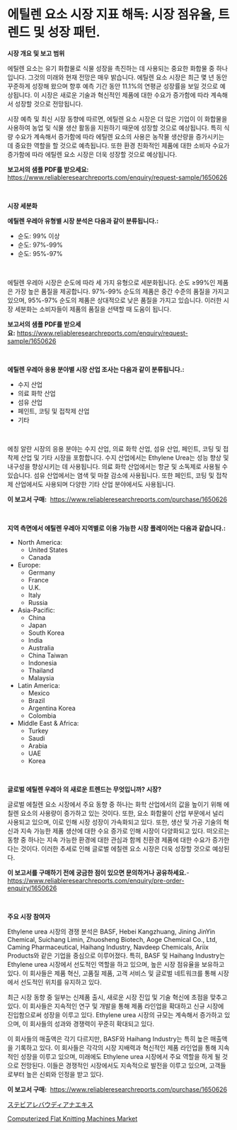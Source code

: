 <p><h1>에틸렌 요소 시장 지표 해독: 시장 점유율, 트렌드 및 성장 패턴.</h1></p><p><strong>시장 개요 및 보고 범위</strong></p>
<p><p>에틸렌 요소는 유기 화합물로 식물 성장을 촉진하는 데 사용되는 중요한 화합물 중 하나입니다. 그것의 미래와 현재 전망은 매우 밝습니다. 에틸렌 요소 시장은 최근 몇 년 동안 꾸준하게 성장해 왔으며 향후 예측 기간 동안 11.1%의 연평균 성장률을 보일 것으로 예상됩니다. 이 시장은 새로운 기술과 혁신적인 제품에 대한 수요가 증가함에 따라 계속해서 성장할 것으로 전망됩니다.</p><p>시장 예측 및 최신 시장 동향에 따르면, 에틸렌 요소 시장은 더 많은 기업이 이 화합물을 사용하여 농업 및 식물 생산 활동을 지원하기 때문에 성장할 것으로 예상됩니다. 특히 식량 수요가 계속해서 증가함에 따라 에틸렌 요소의 사용은 농작물 생산량을 증가시키는 데 중요한 역할을 할 것으로 예측됩니다. 또한 환경 친화적인 제품에 대한 소비자 수요가 증가함에 따라 에틸렌 요소 시장은 더욱 성장할 것으로 예상됩니다.</p></p>
<p><strong>보고서의 샘플 PDF를 받으세요:</strong> <a href="https://www.reliableresearchreports.com/enquiry/request-sample/1650626">https://www.reliableresearchreports.com/enquiry/request-sample/1650626</a></p>
<p>&nbsp;</p>
<p><strong>시장 세분화</strong></p>
<p><strong>에틸렌 우레아 유형별 시장 분석은 다음과 같이 분류됩니다.:</strong></p>
<p><ul><li>순도: 99% 이상</li><li>순도: 97%-99%</li><li>순도: 95%-97%</li></ul></p>
<p>&nbsp;</p>
<p><p>에틸렌 우레아 시장은 순도에 따라 세 가지 유형으로 세분화됩니다. 순도 ≥99%인 제품은 가장 높은 품질을 제공합니다. 97%-99% 순도의 제품은 중간 수준의 품질을 가지고 있으며, 95%-97% 순도의 제품은 상대적으로 낮은 품질을 가지고 있습니다. 이러한 시장 세분화는 소비자들이 제품의 품질을 선택할 때 도움이 됩니다.</p></p>
<p><strong>보고서의 샘플 PDF를 받으세요:</strong>&nbsp;<a href="https://www.reliableresearchreports.com/enquiry/request-sample/1650626">https://www.reliableresearchreports.com/enquiry/request-sample/1650626</a></p>
<p>&nbsp;</p>
<p><strong> 에틸렌 우레아 응용 분야별 시장 산업 조사는 다음과 같이 분류됩니다.:</strong></p>
<p><ul><li>수지 산업</li><li>의료 화학 산업</li><li>섬유 산업</li><li>페인트, 코팅 및 접착제 산업</li><li>기타</li></ul></p>
<p>&nbsp;</p>
<p><p>에칭 알란 시장의 응용 분야는 수지 산업, 의료 화학 산업, 섬유 산업, 페인트, 코팅 및 접착제 산업 및 기타 시장을 포함합니다. 수지 산업에서는 Ethylene Urea는 성능 향상 및 내구성을 향상시키는 데 사용됩니다. 의료 화학 산업에서는 항균 및 소독제로 사용될 수 있습니다. 섬유 산업에서는 염색 및 마찰 감소에 사용됩니다. 또한 페인트, 코팅 및 접착제 산업에서도 사용되며 다양한 기타 산업 분야에서도 사용됩니다.</p></p>
<p><strong>이 보고서 구매:</strong>&nbsp; <a href="https://www.reliableresearchreports.com/purchase/1650626">https://www.reliableresearchreports.com/purchase/1650626</a></p>
<p>&nbsp;</p>
<p><strong>지역 측면에서 에틸렌 우레아 지역별로 이용 가능한 시장 플레이어는 다음과 같습니다.:</strong></p>
<p><ul>
    <li>
        North America:
        <ul>
            <li>United States</li>
            <li>Canada</li>
        </ul>
    </li>
    <li>
        Europe:
        <ul>
            <li>Germany</li>
            <li>France</li>
            <li>U.K.</li>
            <li>Italy</li>
            <li>Russia</li>
        </ul>
    </li>
    <li>
        Asia-Pacific:
        <ul>
            <li>China</li>
            <li>Japan</li>
            <li>South Korea</li>
            <li>India</li>
            <li>Australia</li>
            <li>China Taiwan</li>
            <li>Indonesia</li>
            <li>Thailand</li>
            <li>Malaysia</li>
        </ul>
    </li>
    <li>
        Latin America:
        <ul>
            <li>Mexico</li>
            <li>Brazil</li>
            <li>Argentina Korea</li>
            <li>Colombia</li>
        </ul>
    </li>
    <li>
        Middle East & Africa:
        <ul>
            <li>Turkey</li>
            <li>Saudi</li>
            <li>Arabia</li>
            <li>UAE</li>
            <li>Korea</li>
        </ul>
    </li>
    </ul></p>
<p>&nbsp;</p>
<p><strong>글로벌 에틸렌 우레아 의 새로운 트렌드는 무엇입니까? 시장?</strong></p>
<p><p>글로벌 에칠렌 요소 시장에서 주요 동향 중 하나는 화학 산업에서의 값을 높이기 위해 에칠렌 요소의 사용량이 증가하고 있는 것이다. 또한, 요소 화합물이 산업 부문에서 널리 사용되고 있으며, 이로 인해 시장 성장이 가속화되고 있다. 또한, 생산 및 가공 기술의 혁신과 지속 가능한 제품 생산에 대한 수요 증가로 인해 시장이 다양화되고 있다. 떠오르는 동향 중 하나는 지속 가능한 환경에 대한 관심과 함께 친환경 제품에 대한 수요가 증가한다는 것이다. 이러한 추세로 인해 글로벌 에칠렌 요소 시장은 더욱 성장할 것으로 예상된다.</p></p>
<p><strong>이 보고서를 구매하기 전에 궁금한 점이 있으면 문의하거나 공유하세요.</strong>- <a href="https://www.reliableresearchreports.com/enquiry/pre-order-enquiry/1650626">https://www.reliableresearchreports.com/enquiry/pre-order-enquiry/1650626</a></p>
<p>&nbsp;</p>
<p><strong>주요 시장 참여자</strong></p>
<p><p>Ethylene urea 시장의 경쟁 분석은 BASF, Hebei Kangzhuang, Jining JinYin Chemical, Suichang Limin, Zhuosheng Biotech, Aoge Chemical Co., Ltd, Caming Pharmaceutical, Haihang Industry, Navdeep Chemicals, Ariix Products와 같은 기업을 중심으로 이루어졌다. 특히, BASF 및 Haihang Industry는 Ethylene urea 시장에서 선도적인 역할을 하고 있으며, 높은 시장 점유율을 보유하고 있다. 이 회사들은 제품 혁신, 고품질 제품, 고객 서비스 및 글로벌 네트워크를 통해 시장에서 선도적인 위치를 유지하고 있다. </p><p>최근 시장 동향 중 일부는 신제품 출시, 새로운 시장 진입 및 기술 혁신에 초점을 맞추고 있다. 이 회사들은 지속적인 연구 및 개발을 통해 제품 라인업을 확대하고 신규 시장에 진입함으로써 성장을 이루고 있다. Ethylene urea 시장의 규모는 계속해서 증가하고 있으며, 이 회사들의 성과와 경쟁력이 꾸준히 확대되고 있다.</p><p>이 회사들의 매출액은 각기 다르지만, BASF와 Haihang Industry는 특히 높은 매출액을 기록하고 있다. 이 회사들은 각각의 시장 지배력과 혁신적인 제품 라인업을 통해 지속적인 성장을 이루고 있으며, 미래에도 Ethylene urea 시장에서 주요 역할을 하게 될 것으로 전망된다. 이들은 경쟁적인 시장에서도 지속적으로 발전을 이루고 있으며, 고객들로부터 높은 신뢰와 인정을 받고 있다.</p></p>
<p><strong>이 보고서 구매:</strong>&nbsp;&nbsp;<a href="https://www.reliableresearchreports.com/purchase/1650626">https://www.reliableresearchreports.com/purchase/1650626</a></p>
<p><p><a href="https://github.com/nemesis2824/Market-Research-Report-List-1/blob/main/143293611104.md">ステビアレバウディアナエキス</a></p><p><a href="https://github.com/nicholepatriciadoylenwnrjr0/Market-Research-Report-List-1/blob/main/computerized-flat-knitting-machines-market.md">Computerized Flat Knitting Machines Market</a></p></p>
